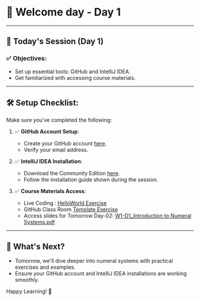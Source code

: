 # 🚀 Welcome day - Day 1

---

## 📅 Today's Session (Day 1)

### ✅ Objectives:
- Set up essential tools: GitHub and IntelliJ IDEA.
- Get familiarized with accessing course materials.



---

## 🛠️ Setup Checklist:

Make sure you've completed the following:

1. ✅ **GitHub Account Setup**:
   - Create your GitHub account [here](https://github.com/).
   - Verify your email address.

2. ✅ **IntelliJ IDEA Installation**:
   - Download the Community Edition [here](https://www.jetbrains.com/idea/download/).
   - Follow the installation guide shown during the session.

3. ✅ **Course Materials Access**:
   - Live Coding : [HelloWorld Exercise](https://github.com/FW-Zalando-Java-Backend-Engineer/Day-01_Welcome/tree/main/LiveCoding)
   - GitHub Class Room [Template Exercise](https://classroom.github.com/a/_oOFHbCF)
   - Access slides for Tomorrow Day-02: [W1-D1_Introduction to Numeral Systems.pdf](https://github.com/FW-Zalando-Java-Backend-Engineer/Day-01_Welcome/blob/main/W1-D1_Introduction%20to%20Numeral%20systems.pdf)

---

## 🔖 What's Next?

- Tomorrow, we'll dive deeper into numeral systems with practical exercises and examples.
- Ensure your GitHub account and IntelliJ IDEA installations are working smoothly.

Happy Learning! 🌟

